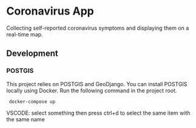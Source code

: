 # Coronavirus App

Collecting self-reported coronavirus symptoms and displaying them on a real-time map.

## Development

### POSTGIS

This project relies on POSTGIS and GeoDjango. You can install POSTGIS locally using Docker. Run the following command in the project root.

```This is a code block
 docker-compose up
```

VSCODE: select something then press ctrl+d to select the same item with the same name
